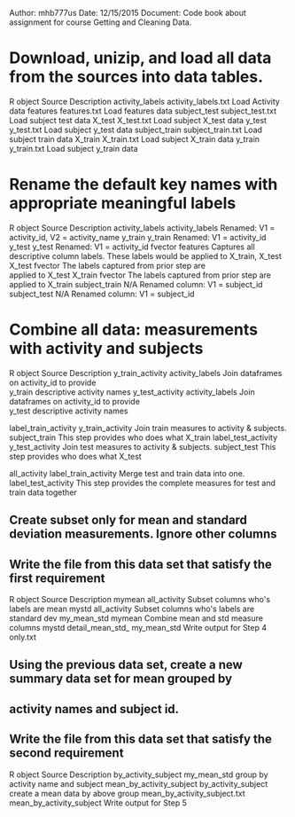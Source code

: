
Author: mhb777us
Date: 12/15/2015
Document: Code book about assignment for course Getting and Cleaning Data.


# Download, unizip, and load all data from the sources into data tables.

R object			Source					Description
activity_labels		activity_labels.txt		Load Activity data 
features			features.txt			Load features data 
subject_test		subject_test.txt		Load subject test data 
X_test 				X_test.txt				Load subject X_test data 
y_test 				y_test.txt				Load subject y_test data 
subject_train		subject_train.txt		Load subject train data 
X_train 			X_train.txt				Load subject X_train data 
y_train				y_train.txt				Load subject y_train data 


# Rename the default key names with appropriate meaningful labels

R object			Source					Description
activity_labels		activity_labels			Renamed: V1 = activity_id, V2 = activity_name
y_train				y_train					Renamed: V1 = activity_id 
y_test				y_test					Renamed: V1 = activity_id 
fvector				features				Captures all descriptive column labels. These 
											labels would be applied to X_train, X_test
X_test				fvector					The labels captured from prior step are  
											applied to X_test
X_train				fvector					The labels captured from prior step are  
											applied to X_train
subject_train		N/A						Renamed column: V1 = subject_id 
subject_test		N/A						Renamed column: V1 = subject_id 


# Combine all data: measurements with activity and subjects

R object			  Source					Description
y_train_activity	  activity_labels			Join dataframes on activity_id to provide  
					  y_train					descriptive activity names
y_test_activity		  activity_labels			Join dataframes on activity_id to provide  
					  y_test					descriptive activity names
					
label_train_activity  y_train_activity			Join train measures to activity & subjects.
					  subject_train				This step provides who does what
					  X_train
label_test_activity   y_test_activity			Join test measures to activity & subjects.
					  subject_test				This step provides who does what
					  X_test

all_activity 	      label_train_activity      Merge test and train data into one.
					  label_test_activity		This step provides the complete measures
					   							for test and train data together


## Create subset only for mean and standard deviation measurements. Ignore other columns
## Write the file from this data set that satisfy the first requirement

R object		  	Source					Description
mymean	  			all_activity			Subset columns who's labels are mean 
mystd	  			all_activity			Subset columns who's labels are standard dev 
my_mean_std 		mymean					Combine mean and std measure columns
					mystd
detail_mean_std_	my_mean_std				Write output for Step 4
only.txt

## Using the previous data set, create a new summary data set for mean grouped by 
## activity names and subject id. 
## Write the file from this data set that satisfy the second requirement

R object		  		      Source				    Description
by_activity_subject			  my_mean_std  			    group by activity name and subject
mean_by_activity_subject	  by_activity_subject	    create a mean data by above group
mean_by_activity_subject.txt  mean_by_activity_subject  Write output for Step 5


